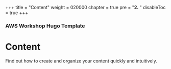 +++
title = "Content"
weight = 020000
chapter = true
pre = "<b>2.</b> "
disableToc = true
+++

### AWS Workshop Hugo Template

# Content

Find out how to create and organize your content quickly and intuitively.
